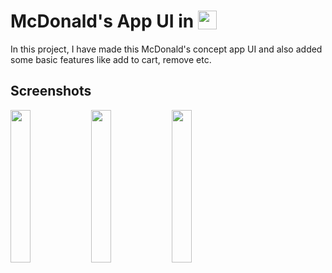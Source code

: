# McDonald's App UI in  <img src='http://sovitpoudel.com.np/wp-content/uploads/2019/01/flutter.png' height='30' width='30' align='top'>

In this project, I have made this McDonald's concept app UI and also added some basic features like add to cart, remove etc.

## Screenshots

<img src='https://github.com/Ronak99/FoodDelivery-App-UI/blob/master/ss/1.png' align='left' width='25%'>
<img src='https://github.com/Ronak99/FoodDelivery-App-UI/blob/master/ss/2.png' align='left' width='25%'>
<img src='https://github.com/Ronak99/FoodDelivery-App-UI/blob/master/ss/3.png' align='left' width='25%'>


